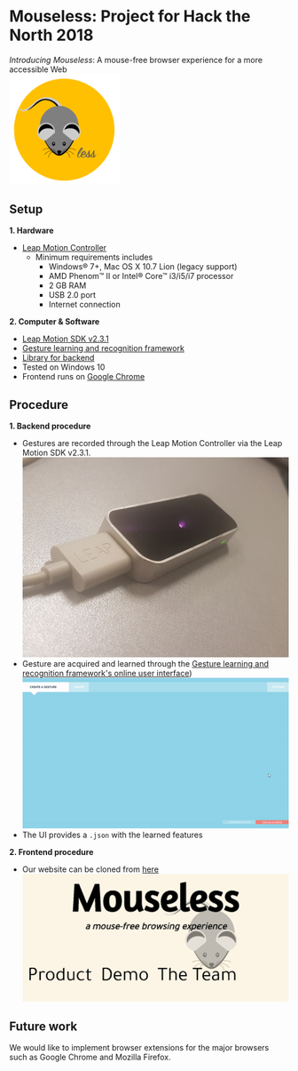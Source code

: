 # Mouseless: Project for Hack the North 2018
_Introducing Mouseless_: A mouse-free browser experience for a more accessible Web <br>
<img src="https://github.com/HelenG123/htn_2018/blob/master/media/mouseless_logo_2.png" width="200"> <br>

## Setup
**1. Hardware**
   - [Leap Motion Controller](https://www.leapmotion.com/)
      - Minimum requirements includes
        - Windows® 7+, Mac OS X 10.7 Lion (legacy support)
        - AMD Phenom™ II or Intel® Core™ i3/i5/i7 processor
        - 2 GB RAM
        - USB 2.0 port
        - Internet connection

**2. Computer & Software**
   - [Leap Motion SDK v2.3.1](https://developer.leapmotion.com/sdk/v2)
   - [Gesture learning and recognition framework](https://github.com/roboleary/LeapTrainer.js)
   - [Library for backend](https://github.com/roboleary/LeapCursor.js)
   - Tested on Windows 10
   - Frontend runs on [Google Chrome](https://www.google.com/chrome/)

## Procedure

**1. Backend procedure**
  - Gestures are recorded through the Leap Motion Controller via the Leap Motion SDK v2.3.1.
  <img src="https://github.com/HelenG123/htn_2018/blob/master/media/lead_hardware.jpg" width="550"> <br>
  - Gesture are acquired and learned through the [Gesture learning and recognition framework's online user interface](https://rawgit.com/roboleary/LeapTrainer.js/master/trainer-ui.html)) 
  ![Alt Text](/media/leaps_trainer_gif.gif)
  - The UI provides a `.json` with the learned features

**2. Frontend procedure**
- Our website can be cloned from [here](https://github.com/HelenG123/htn_2018/tree/master/website)
  <img src="https://github.com/HelenG123/htn_2018/blob/master/media/website.png" width="1000">

## Future work
We would like to implement browser extensions for the major browsers such as Google Chrome and Mozilla Firefox.
